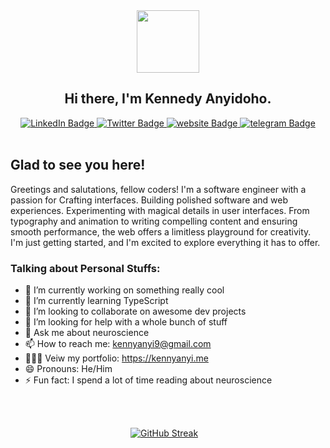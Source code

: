 
<div id="header" align="center">
  <img src="https://media.giphy.com/media/M9gbBd9nbDrOTu1Mqx/giphy.gif" width="100"/><br>
  
  ## Hi there, I'm Kennedy Anyidoho.
  <div id="badges">
  <a href="https://www.linkedin.com/in/kennyAnyi9">
    <img src="https://img.shields.io/badge/LinkedIn-blue?style=for-the-badge&logo=linkedin&logoColor=white" alt="LinkedIn Badge"/>
  </a>
  <a href="https://x.com/kennyAnyi9">
    <img src="https://img.shields.io/badge/Twitter-blue?style=for-the-badge&logo=twitter&logoColor=white" alt="Twitter Badge"/>
  </a>
  
  <a href="http://www.kennyanyi.me">
    <img src="https://img.shields.io/badge/WEBSITE-greenblue?style=for-the-badge&logo=Google-chrome&logoColor=white" alt="website Badge"/>
  </a>
  <a href="https://t.me/kennyAnyi9">
    <img src="https://img.shields.io/badge/Telegram-blue?style=for-the-badge&logo=telegram&logoColor=white" alt="telegram Badge"/>
  </a>
</div>
</div> 

<br> 
<!-- My Intro --> 

## Glad to see you here!

Greetings and salutations, fellow coders! 
I'm a software engineer with a passion for Crafting interfaces. Building polished software and web experiences. Experimenting with magical details in user interfaces. From typography and animation to writing compelling content and ensuring smooth performance, the web offers a limitless playground for creativity. I'm just getting started, and I'm excited to explore everything it has to offer.


### **Talking about Personal Stuffs:**

- 🔭 I’m currently working on something really cool
- 🌱 I’m currently learning TypeScript
- 👯 I’m looking to collaborate on awesome dev projects
- 🤔 I’m looking for help with a whole bunch of stuff
- 💬 Ask me about neuroscience
- 📫 How to reach me: kennyanyi9@gmail.com
- 👨🏿‍💻 Veiw my portfolio: https://kennyanyi.me
- 😄 Pronouns: He/Him
- ⚡ Fun fact: I spend a lot of time reading about neuroscience

</br>


<!-- Languages and tools section -->
 <br>



<!-- Streaks, github stat and most used languages. -->
<div align="center"> 

[![GitHub Streak](http://github-readme-streak-stats.herokuapp.com?user=kennyAnyi9&theme=radical)](https://git.io/streak-stats)
&nbsp;&nbsp;
</div>


